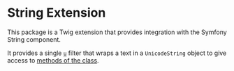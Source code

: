 String Extension
================

This package is a Twig extension that provides integration with the Symfony
String component.

It provides a single [`u`][1] filter that wraps a text in a `UnicodeString`
object to give access to [methods of the class][2].

[1]: https://twig.symfony.com/u
[2]: https://symfony.com/doc/current/components/string.html

